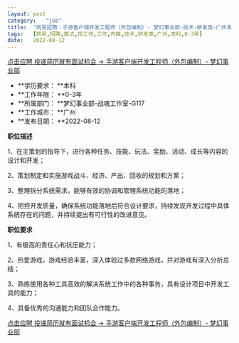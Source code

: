```yaml
---
layout:	post
category:	"job"
title:	"网易招聘：手游客户端开发工程师（外包编制）- 梦幻事业部-技术-研发类-广州本科0-3年"
tags:	[网易,招聘,面试,找工作,工作,内推,技术,研发类,广州,本科,0-3年]
date:	2022-08-12
---
```


[点击应聘 投递简历就有面试机会 ->  手游客户端开发工程师（外包编制）- 梦幻事业部](http://mobile.bole.netease.com/bole/boleDetail?id=40759&employeeId=346f03c3cda5f04c&key=all)



- **学历要求： **本科
- **工作年限： **0-3年
- **所属部门： **梦幻事业部-战魂工作室-G117
- **工作城市： **广州
- **发布日期： **2022-08-12



**职位描述**



1、在主策划的指导下，进行各种任务、技能、玩法、奖励、活动、成长等内容的设计和开发；

2、策划制定和实施游戏战斗、经济、产出、回收的规划和方案；

3、整理拆分系统需求，能够有效的协调和管理系统功能的落地；

4、把控开发质量，确保系统功能落地后符合设计要求，持续发现开发过程中具体系统存在的问题，并持续提出有可行性的改进意见。





**职位要求**



1、有极高的责任心和抗压能力；

2、热爱游戏，游戏经验丰富，深入体验过多款网络游戏，并对游戏有深入分析总结；

3、熟练使用各种工具高效的解决系统工作中的各种事务，具有设计项目中开发工具的能力；

4、具备优秀的沟通能力和团队合作能力。



[点击应聘 投递简历就有面试机会 ->  手游客户端开发工程师（外包编制）- 梦幻事业部](http://mobile.bole.netease.com/bole/boleDetail?id=40759&employeeId=346f03c3cda5f04c&key=all)